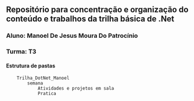 ## Repositório para concentração e organização do conteúdo e trabalhos da trilha básica de .Net
### Aluno: Manoel De Jesus Moura Do Patrocínio
### Turma: T3

#### Estrutura de pastas
        Trilha_DotNet_Manoel
            semana
                Atividades e projetos em sala
                Pratica